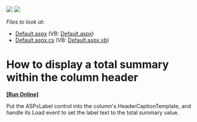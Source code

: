 <!-- default badges list -->
[![](https://img.shields.io/badge/Open_in_DevExpress_Support_Center-FF7200?style=flat-square&logo=DevExpress&logoColor=white)](https://supportcenter.devexpress.com/ticket/details/E1320)
[![](https://img.shields.io/badge/📖_How_to_use_DevExpress_Examples-e9f6fc?style=flat-square)](https://docs.devexpress.com/GeneralInformation/403183)
<!-- default badges end -->
<!-- default file list -->
*Files to look at*:

* [Default.aspx](./CS/CS/Default.aspx) (VB: [Default.aspx](./VB/CS/Default.aspx))
* [Default.aspx.cs](./CS/CS/Default.aspx.cs) (VB: [Default.aspx.vb](./VB/CS/Default.aspx.vb))
<!-- default file list end -->
# How to display a total summary within the column header
<!-- run online -->
**[[Run Online]](https://codecentral.devexpress.com/e1320/)**
<!-- run online end -->


<p>Put the ASPxLabel control into the column's HeaderCaptionTemplate, and handle its Load event to set the label text to the total summary value.</p>

<br/>


